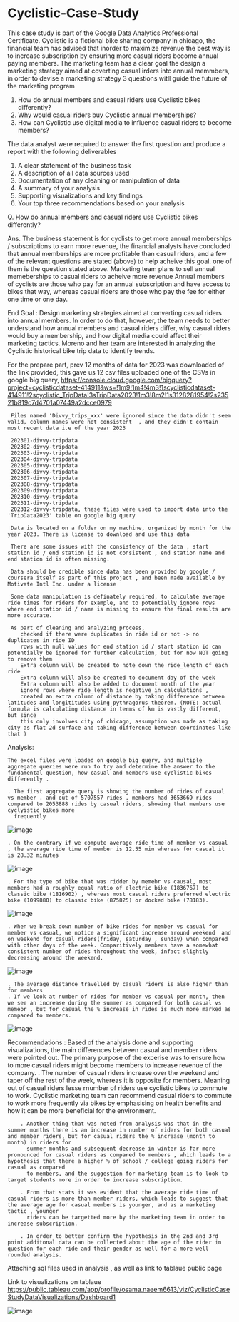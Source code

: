 # Cyclistic-Case-Study
This case study is part of the Google Data Analytics Professional Certificate. Cyclistic is a fictional bike sharing company in chicago, the financial team has advised that inorder to maximize revenue the best way is to increase subscription by ensuring more casual riders become annual paying members. The marketing team has a clear goal the design a marketing strategy aimed at coverting casual irders into annual memmbers, in order to devise a marketing strategy 3 questions witll guide the future of the marketing program 

1. How do annual members and casual riders use Cyclistic bikes differently?
2. Why would casual riders buy Cyclistic annual memberships?
3. How can Cyclistic use digital media to influence casual riders to become members?

The data analyst were required to answer the first question and produce a report with the following deliverables 
1. A clear statement of the business task
2. A description of all data sources used
3. Documentation of any cleaning or manipulation of data
4. A summary of your analysis
5. Supporting visualizations and key findings
6. Your top three recommendations based on your analysis

Q. How do annual members and casual riders use Cyclistic bikes differently?

Ans. The business statement is for cyclists to get more annual memberships / subscriptions to earn more revenue, the financial analysts have concluded that annual memberships are more profitable than casual riders, and a few 
     of the relevant questions are stated (above) to help acheive this goal. one of them is the question stated above. Marketing team plans to sell annual memeberships to casual riders to acheive more revenue
	 Annual members of cyclists are those who pay for an annual subscription and have access to bikes that way, whereas casual riders are those who pay the fee for either one time or one day.
	 
End Goal : Design marketing strategies aimed at converting casual riders into annual members. In order to do that, however, the team needs to better understand how annual members and casual riders differ, why casual riders would   buy a membership, and how digital media could affect their marketing tactics. Moreno and her team are interested in analyzing the Cyclistic historical bike trip data to identify trends.


For the prepare part, prev 12 months of data for 2023 was downloaded of the link provided, this gave us 12 csv files 
	uploaded one of the CSVs in google big query,  https://console.cloud.google.com/bigquery?project=cyclisticdataset-414911&ws=!1m9!1m4!4m3!1scyclisticdataset-414911!2scyclistic_TripData!3sTripData2023!1m3!8m2!1s3128281954!2s23521b819c7d4701a07449a2dcce0979
	
	
	 
	 Files named 'Divvy_trips_xxx' were ignored since the data didn't seem valid, column names were not consistent  , and they didn't contain most recent data i.e of the year 2023
	 
	 202301-divvy-tripdata
	 202302-divvy-tripdata
	 202303-divvy-tripdata
	 202304-divvy-tripdata
	 202305-divvy-tripdata
	 202306-divvy-tripdata
	 202307-divvy-tripdata
	 202308-divvy-tripdata
	 202309-divvy-tripdata
	 202310-divvy-tripdata
	 202311-divvy-tripdata
	 202312-divvy-tripdata, these files were used to import data into the 'TripData2023' table on google big query
	 
	 Data is located on a folder on my machine, organized by month for the year 2023. There is license to download and use this data 
	 
	 There are some issues with the consistency of the data , start station id / end station id is not consistent , end station name and end station id is often missing.
	  
	 Data should be credible since data has been provided by google / coursera itself as part of this project , and been made available by Motivate Intl Inc. under a license
	 
	 Some data manipulation is definately required, to calculate average ride times for riders for example, and to potentially ignore rows where end station id / name is missing to ensure the final results are more accurate.
	 
	 As part of cleaning and analyzing process, 
		checked if there were duplicates in ride id or not -> no duplicates in ride ID 
		rows with null values for end station id / start station id can potentially be ignored for further calculation, but for now NOT going to remove them 
		Extra column will be created to note down the ride_length of each ride 
		Extra column will also be created to document day of the week 
		Extra column will also be added to document month of the year 
		ignore rows where ride_length is negative in calculations , 
		created an extra column of distance by taking difference between latitudes and longititudes using pythragorus theorem. (NOTE: actual formula is calculating distance in terms of km is vastly different, but since 
		this only involves city of chicago, assumption was made as taking city as flat 2d surface and taking difference between coordinates like that )
		
		


Analysis:

	The excel files were loaded on google big query, and multiple aggregate queries were run to try and determine the answer to the fundamental question, how casual and members use cyclistic bikes differently . 
	
	. The first aggregate query is showing the number of rides of casual vs member . and out of 5707557 rides , members had 3653669 rides compared to 2053888 rides by casual riders, showing that members use cyclyistic bikes more
	  frequently
   ![image](https://github.com/Osama1995819/Cyclistic-Case-Study/assets/123731570/92439989-5f3b-4dcb-a39b-76bfc94ae9af)

	. On the contrary if we compute average ride time of member vs casual , the average ride time of member is 12.55 min whereas for casual it is 28.32 minutes 
![image](https://github.com/Osama1995819/Cyclistic-Case-Study/assets/123731570/45460b23-723a-444e-a00d-33d9c2bd8723)

	. For the type of bike that was ridden by memebr vs causal, most members had a roughly equal ratio of electric bike (1836767) to classic bike (1816902) , whereas most casual riders preferred electric bike (1099880) to classic bike (875825) or docked bike (78183).
 ![image](https://github.com/Osama1995819/Cyclistic-Case-Study/assets/123731570/f750cb05-9903-4d70-8948-e433b9b765c3)

	. When we break down number of bike rides for member vs casual for member vs casual, we notice a significant increase around weekend  and on weekend for casual riders(friday, saturday , sunday) when compared with other days of the week. Comparitively members have a somewhat consistent number of rides throughout the week, infact slightly decreasing around the weekend. 
 ![image](https://github.com/Osama1995819/Cyclistic-Case-Study/assets/123731570/cf8acd2c-693c-48fd-8155-56d777b2f85a)

	. The average distance travelled by casual riders is also higher than for members 
	. If we look at number of rides for member vs casual per month, then we see an increase during the summer as compared for both casual vs memebr , but for casual the % increase in rides is much more marked as compared to members.
 ![image](https://github.com/Osama1995819/Cyclistic-Case-Study/assets/123731570/8344f613-ae85-4698-bed1-cf9593dd6800)

	
		
Recommendations : 
	Based of the analysis done and supporting visualizations, the main differences between casual and member riders were pointed out. The primary purpose of the excerise was to ensure how to more casual riders might become 
	members to increase revenue of the company. 
		. The number of casual riders increase over the weekend and taper off the rest of the week, whereas it is opposite for members. Meaning out of casual riders lesse rnumber of riders use cyclistic bikes to commute to work.
		  Cyclistic marketing team can recommend casual riders to commute to work more frequently via bikes by emphasising on health benefits and how it can be more beneficial for the environment. 
		
		. Another thing that was noted from analysis was that in the summer months there is an increase in number of riders for both casual and member riders, but for casual riders the % increase (month to month) in riders for
     	  summer months and subsequent decrease in winter is far more pronounced for casual riders as compared to members , which leads to a hypothesis that there a higher % of school / college going riders for casual as compared
		  to members, and the suggestion for marketing team is to look to target students more in order to increase subscription. 
		  
		. From that stats it was evident that the average ride time of casual riders is more than member riders, which leads to suggest that the average age for casual members is younger, and as a marketing tactic , younger
		  riders can be targetted more by the marketing team in order to increase subscription.
		  
		. In order to better confirm the hypothesis in the 2nd and 3rd point additonal data can be collected about the age of the rider in question for each ride and their gender as well for a more well rounded analysis. 

Attaching sql files used in analysis , as well as link to tablaue public page 

Link to visualizations on tablaue https://public.tableau.com/app/profile/osama.naeem6613/viz/CyclisticCaseStudyDataVisualizations/Dashboard1 

![image](https://github.com/Osama1995819/Cyclistic-Case-Study/assets/123731570/465f097e-1b9f-4d4e-9e88-da2ff230546b)
